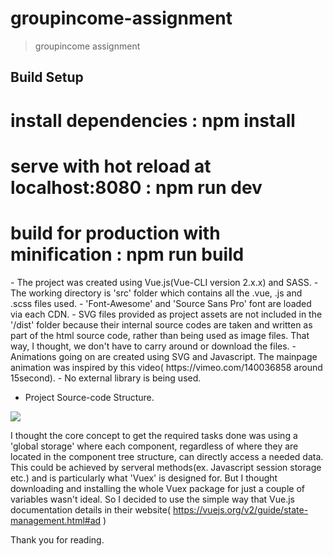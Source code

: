 # groupincome-assignment

> groupincome assignment

## Build Setup

# install dependencies : npm install
# serve with hot reload at localhost:8080 : npm run dev
# build for production with minification : npm run build

<Project Note>
- The project was created using Vue.js(Vue-CLI version 2.x.x) and SASS.
- The working directory is 'src' folder which contains all the .vue, .js and .scss files used.
- 'Font-Awesome' and 'Source Sans Pro' font are loaded via each CDN.
- SVG files provided as project assets are not included in the '/dist' folder because their internal source codes are taken and written as part of the html source code, rather than being used as image files. That way, I thought, we don't have to carry around or download the files.
- Animations going on are created using SVG and Javascript. The mainpage animation was inspired by this video(
https://vimeo.com/140036858 around 15second).
- No external library is being used.

- Project Source-code Structure.

<image src="https://lh3.googleusercontent.com/5aKwAHgNpUwpK_cNUOXiuoGHM9vpuXs4fmU_VjAUZFGLNYcdLwy__nWmcCgm4oN7QLcXdeXovIutUhOEEaCz=w1600-h709-rw" />

I thought the core concept to get the required tasks done was using a 'global storage' where each component, regardless of where they are located in the component tree structure, can directly access a needed data. This could be achieved by serveral methods(ex. Javascript session storage etc.) and is particularly what 'Vuex' is designed for. But I thought downloading and installing the whole Vuex package for just a couple of variables wasn't ideal. So I decided to use the simple way that Vue.js documentation details in their website( https://vuejs.org/v2/guide/state-management.html#ad )


Thank you for reading.

